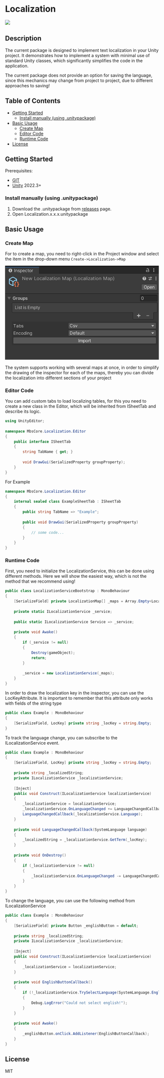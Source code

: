 # Localization
![](https://img.shields.io/badge/unity-2022.3+-000.svg)

## Description
The current package is designed to implement text localization in your Unity project. It demonstrates how to implement a system with minimal use of standard Unity classes, which significantly simplifies the code in the application.

The current package does not provide an option for saving the language, since this mechanics may change from project to project, due to different approaches to saving!

## Table of Contents
- [Getting Started](#Getting-Started)
    - [Install manually (using .unitypackage)](#Install-manually-(using-.unitypackage))
- [Basic Usage](#Basic-Usage)
    - [Create Map](#Create-Map)
    - [Editor Code](#Editor-Code)
    - [Runtime Code](#Runtime-Code)
- [License](#License)

## Getting Started
Prerequisites:
- [GIT](https://git-scm.com/downloads)
- [Unity](https://unity.com/releases/editor/archive) 2022.3+

### Install manually (using .unitypackage)
1. Download the .unitypackage from [releases](https://github.com/DanilChizhikov/Localization/releases/) page.
2. Open Localization.x.x.x.unitypackage

## Basic Usage

### Create Map

For to create a map, you need to right-click in the Project window and select the item in the drop-down menu `Create->Localization->Map`

![](./Assets/website/img/localization_map.png)

The system supports working with several maps at once, in order to simplify the drawing of the inspector for each of the maps, thereby you can divide the localization into different sections of your project

### Editor Code

You can add custom tabs to load localizing tables, for this you need to create a new class in the Editor, which will be inherited from ISheetTab and describe its logic.
```csharp
using UnityEditor;

namespace MbsCore.Localization.Editor
{
    public interface ISheetTab
    {
        string TabName { get; }

        void DrawGui(SerializedProperty groupProperty);
    }
}
```

For Example
```csharp
namespace MbsCore.Localization.Editor
{
    internal sealed class ExampleSheetTab : ISheetTab
    {
        public string TabName => "Example";
        
        public void DrawGui(SerializedProperty groupProperty)
        {
            // some code...
        }
    }
}
```

### Runtime Code
First, you need to initialize the LocalizationService, this can be done using different methods.
Here we will show the easiest way, which is not the method that we recommend using!
```csharp
public class LocalizationServiceBootstrap : MonoBehaviour
{
    [SerializeField] private LocalizationMap[] _maps = Array.Empty<LocalizationMap>();

    private static ILocalizationService _service;

    public static ILocalizationService Service => _service;

    private void Awake()
    {
        if (_service != null)
        {
            Destroy(gameObject);
            return;
        }

        _service = new LocalizationService(_maps);
    }
}
```

In order to draw the localization key in the inspector, you can use the LocKeyAttribute.
It is important to remember that this attribute only works with fields of the string type

```csharp
public class Example : MonoBehaviour
{
    [SerializeField, LocKey] private string _locKey = string.Empty;
}
```

To track the language change, you can subscribe to the ILocalizationService event.
```csharp
public class Example : MonoBehaviour
{
    [SerializeField, LocKey] private string _locKey = string.Empty;

    private string _localizedString;
    private ILocalizationService _localizationService;

    [Inject]
    public void Construct(ILocalizationService localizationService)
    {
        _localizationService = localizationService;
        _localizationService.OnLanguageChanged += LanguageChangedCallback;
        LanguageChangedCallback(_localizationService.Language);
    }

    private void LanguageChangedCallback(SystemLanguage language)
    {
        _localizedString = _localizationService.GetTerm(_locKey);
    }

    private void OnDestroy()
    {
        if (_localizationService != null)
        {
            _localizationService.OnLanguageChanged -= LanguageChangedCallback;   
        }
    }
}
```

To change the language, you can use the following method from ILocalizationService

```csharp
public class Example : MonoBehaviour
{
    [SerializeField] private Button _englishButton = default;

    private string _localizedString;
    private ILocalizationService _localizationService;

    [Inject]
    public void Construct(ILocalizationService localizationService)
    {
        _localizationService = localizationService;
    }
    
    private void EnglishButtonCallback()
    {
        if (!_localizationService.TrySelectLanguage(SystemLanguage.English))
        {
            Debug.LogError("Could not select english!");
        }
    }

    private void Awake()
    {
        _englishButton.onClick.AddListener(EnglishButtonCallback);
    }
}
```

## License

MIT
